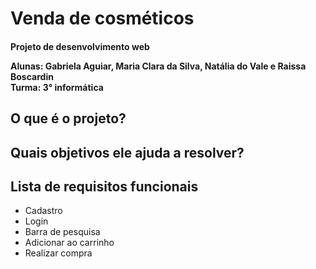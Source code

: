 # Venda de cosméticos
<h4>Projeto de desenvolvimento web 

Alunas: Gabriela Aguiar, Maria Clara da Silva, Natália do Vale e Raissa Boscardin      
Turma: 3° informática  </h4>

<h2>O que é o projeto? </h2>
<h2>Quais objetivos ele ajuda a resolver?<h2>
<h2>Lista de requisitos funcionais</h2>

* Cadastro
* Login
* Barra de pesquisa
* Adicionar ao carrinho 
* Realizar compra 
